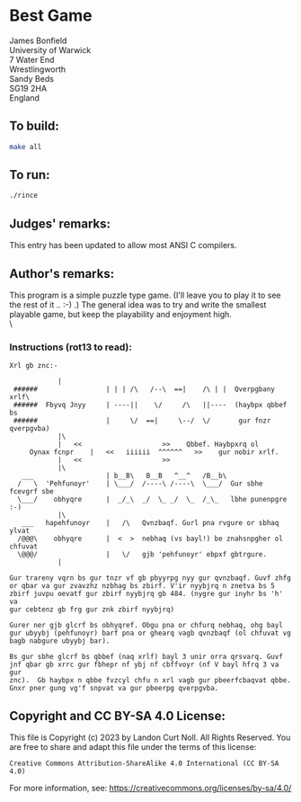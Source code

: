 # Best Game

James Bonfield\
University of Warwick\
7 Water End\
Wrestlingworth\
Sandy Beds\
SG19 2HA\
England

## To build:

```sh
make all
```

## To run:

```sh
./rince
```

## Judges' remarks:

This entry has been updated to allow most ANSI C compilers.

## Author's remarks:

This program is a simple puzzle type game. (I'll leave you to play
it to see the rest of it .. :-) .)  The general idea was to try and
write the smallest playable game, but keep the playability and
enjoyment high.\
\
### Instructions (rot13 to read):


    Xrl gb znc:-

			    |
     ######                 | | | /\   /--\  ==|    /\ | |  Qverpgbany xrlf\
     ######  Fbyvq Jnyy     | ----||    \/     /\   ||----  (haybpx qbbef bs
     ######                 |     \/  ==|     \--/  \/       gur fnzr qverpgvba)
			    |\
			    |   <<                    >>    Qbbef. Haybpxrq ol
	     Oynax fcnpr    |   <<   iiiiii  ^^^^^^   >>    gur nobir xrlf.
			    |   <<                    >>
			    |\
       ___                  | b__B\   B__B   ^__^   /B__b\
      /   \  'Pehfunoyr'    | \___/  /----\ /----\  \___/  Gur sbhe fcevgrf sbe
      \___/    obhyqre      |  _/_\  _/  \_ _/  \_  /_\_   lbhe punenpgre :-)
			    |\
       ___   hapehfunoyr    |   /\   Qvnzbaqf. Gurl pna rvgure or sbhaq ylvat
      /@@@\    obhyqre      |  <  >  nebhaq (vs bayl!) be znahsnpgher ol chfuvat
      \@@@/                 |   \/   gjb 'pehfunoyr' ebpxf gbtrgure.
			    |

    Gur trareny vqrn bs gur tnzr vf gb pbyyrpg nyy gur qvnzbaqf. Guvf zhfg
    or qbar va gur zvavzhz nzbhag bs zbirf. V'ir nyybjrq n znetva bs 5
    zbirf juvpu oevatf gur zbirf nyybjrq gb 484. (nygre gur inyhr bs 'h' va
    gur cebtenz gb frg gur znk zbirf nyybjrq)

    Gurer ner gjb glcrf bs obhyqref. Obgu pna or chfurq nebhaq, ohg bayl
    gur ubyybj (pehfunoyr) barf pna or ghearq vagb qvnzbaqf (ol chfuvat vg
    bagb nabgure ubyybj bar).

    Bs gur sbhe glcrf bs qbbef (naq xrlf) bayl 3 unir orra qrsvarq. Guvf
    jnf qbar gb xrrc gur fbhepr nf ybj nf cbffvoyr (nf V bayl hfrq 3 va gur
    znc).  Gb haybpx n qbbe fvzcyl chfu n xrl vagb gur pbeerfcbaqvat qbbe.
    Gnxr pner gung vg'f snpvat va gur pbeerpg qverpgvba.

## Copyright and CC BY-SA 4.0 License:

This file is Copyright (c) 2023 by Landon Curt Noll.  All Rights Reserved.
You are free to share and adapt this file under the terms of this license:

    Creative Commons Attribution-ShareAlike 4.0 International (CC BY-SA 4.0)

For more information, see: https://creativecommons.org/licenses/by-sa/4.0/
